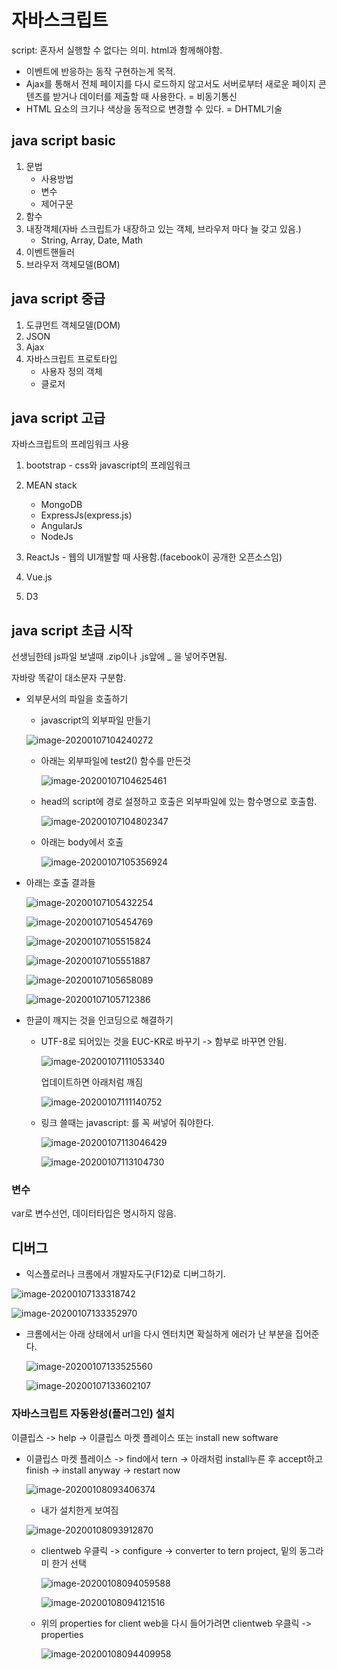 # 자바스크립트

script: 혼자서 실행할 수 없다는 의미. html과 함께해야함.

- 이벤트에 반응하는 동작 구현하는게 목적.
- Ajax를 통해서 전체 페이지를 다시 로드하지 않고서도 서버로부터 새로운 페이지 콘텐츠를 받거나 데이터를 제출할 때 사용한다. = 비동기통신
- HTML 요소의 크기나 색상을 동적으로 변경할 수 있다. = DHTML기술



## java script basic

1. 문법
   - 사용방법
   - 변수
   - 제어구문
2. 함수
3. 내장객체(자바 스크립트가 내장하고 있는 객체, 브라우저 마다 늘 갖고 있음.)
   - String, Array, Date, Math
4. 이벤트핸들러
5. 브라우저 객체모델(BOM)



## java script 중급

1. 도큐먼트 객체모델(DOM)
2. JSON
3. Ajax
4. 자바스크립트 프로토타입
   - 사용자 정의 객체
   - 클로저



## java script 고급

자바스크립트의 프레임워크 사용

1. bootstrap - css와 javascript의 프레임워크
2. MEAN stack
   - MongoDB
   - ExpressJs(express.js)
   - AngularJs
   - NodeJs

3. ReactJs - 웹의 UI개발할 때 사용함.(facebook이 공개한 오픈소스임)
4. Vue.js
5. D3





## java script 초급 시작

선생님한테 js파일 보낼때 .zip이나 .js앞에 _ 을 넣어주면됨.

자바랑 똑같이 대소문자 구분함.

- 외부문서의 파일을 호출하기

  - javascript의 외부파일 만들기

  ![image-20200107104240272](images/image-20200107104240272.png)

  - 아래는 외부파일에 test2() 함수를 만든것

    ![image-20200107104625461](images/image-20200107104625461.png)

  - head의 script에 경로 설정하고 호출은 외부파일에 있는 함수명으로 호출함.

    ![image-20200107104802347](images/image-20200107104802347.png)

  - 아래는 body에서 호출

    ![image-20200107105356924](images/image-20200107105356924.png)

- 아래는 호출 결과들

  ![image-20200107105432254](images/image-20200107105432254.png)

  ![image-20200107105454769](images/image-20200107105454769.png)

  ![image-20200107105515824](images/image-20200107105515824.png)

  ![image-20200107105551887](images/image-20200107105551887.png)

  ![image-20200107105658089](images/image-20200107105658089.png)

  ![image-20200107105712386](images/image-20200107105712386.png)

- 한글이 깨지는 것을 인코딩으로 해결하기

  - UTF-8로 되어있는 것을 EUC-KR로 바꾸기 -> 함부로 바꾸면 안됨.

    ![image-20200107111053340](images/image-20200107111053340.png)

    업데이트하면 아래처럼 깨짐

    ![image-20200107111140752](images/image-20200107111140752.png)

  - <a> 링크 쓸때는 javascript: 를 꼭 써넣어 줘야한다.

    ![image-20200107113046429](images/image-20200107113046429.png)

    ![image-20200107113104730](images/image-20200107113104730.png)



### 변수

var로 변수선언, 데이터타입은 명시하지 않음.

## 디버그

- 익스플로러나 크롬에서 개발자도구(F12)로 디버그하기.

![image-20200107133318742](images/image-20200107133318742.png)

![image-20200107133352970](images/image-20200107133352970.png)

- 크롬에서는 아래 상태에서 url을 다시 엔터치면 확실하게 에러가 난 부분을 집어준다.

  ![image-20200107133525560](images/image-20200107133525560.png)

  ![image-20200107133602107](images/image-20200107133602107.png)



### 자바스크립트 자동완성(플러그인) 설치

이클립스 -> help -> 이클립스 마켓 플레이스 또는 install new software

- 이클립스 마켓 플레이스 -> find에서 tern -> 아래처럼 install누른 후 accept하고 finish -> install anyway -> restart now

  ![image-20200108093406374](images/image-20200108093406374.png)

  - 내가 설치한게 보여짐

  ![image-20200108093912870](images/image-20200108093912870.png)

  - clientweb 우클릭 -> configure -> converter to tern project, 밑의 동그라미 한거 선택

    ![image-20200108094059588](images/image-20200108094059588.png)

    ![image-20200108094121516](images/image-20200108094121516.png)

  - 위의 properties for client web을 다시 들어가려면 clientweb 우클릭 -> properties

    ![image-20200108094409958](images/image-20200108094409958.png)
